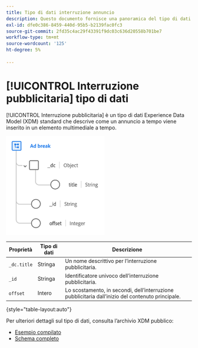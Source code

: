 ```yaml
---
title: Tipo di dati interruzione annuncio
description: Questo documento fornisce una panoramica del tipo di dati Experience Data Model (XDM) dell’interruzione pubblicitaria.
exl-id: dfe0c386-8459-440d-95b5-b2139fac0fc3
source-git-commit: 2fd35c4ac29f43391f9dc03c636d20558b701be7
workflow-type: tm+mt
source-wordcount: '125'
ht-degree: 5%

---
```


# [!UICONTROL Interruzione pubblicitaria] tipo di dati

[!UICONTROL Interruzione pubblicitaria] è un tipo di dati Experience Data Model (XDM) standard che descrive come un annuncio a tempo viene inserito in un elemento multimediale a tempo.

![Struttura del tipo di dati](../images/data-types/ad-break.png)

| Proprietà | Tipo di dati | Descrizione |
| --- | --- | --- |
| `_dc.title` | Stringa | Un nome descrittivo per l’interruzione pubblicitaria. |
| `_id` | Stringa | Identificatore univoco dell’interruzione pubblicitaria. |
| `offset` | Intero | Lo scostamento, in secondi, dell’interruzione pubblicitaria dall’inizio del contenuto principale. |

{style="table-layout:auto"}

Per ulteriori dettagli sul tipo di dati, consulta l’archivio XDM pubblico:

* [Esempio compilato](https://github.com/adobe/xdm/blob/master/components/datatypes/marketing/advertising-break.example.1.json)
* [Schema completo](https://github.com/adobe/xdm/blob/master/components/datatypes/marketing/advertising-break.schema.json)
